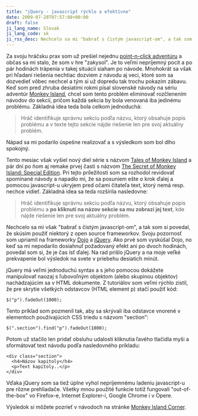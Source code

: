 ```yaml
---
title: "jQuery - javascript rýchlo a efektívne"
date: 2009-07-28T07:57:08+00:00
draft: false
ji_lang_name: Slovak
ji_lang_code: sk
ji_rss_desc: Nechcelo sa mi "babrať s čistým javascript-om", a tak som si povedal, že skúsim použiť niektorý z open source frameworkov.
---
```


Za svoju hráčsku prax som už prešiel nejednu [point-n-click adventúru][1] a občas sa mi stalo, že som v hre "zakysol". 
Je to veľmi nepríjemný pocit a po pár hodinách trápenia v takej situácii siaham po návode. 
Mnohokrát sa však pri hľadaní riešenia nechtiac dozviem z návodu aj veci, ktoré som sa dozvedieť vôbec nechcel a tým si už dopredu tak trochu pokazím zábavu. 
Keď som pred zhruba desiatimi rokmi písal slovenské návody na sériu adventúr [Monkey Island][2], chcel som tento problém eliminovať rozčlenením návodov do sekcií, pričom každá sekcia by bola venovaná iba jedinému problému. 
Základná idea teda bola celkom jednoduchá: 

> Hráč identifikuje správnu sekciu podľa názvu, ktorý obsahuje popis problému a v texte tejto sekcie nájde riešenie len pre svoj aktuálny problém.

Nápad sa mi podarilo úspešne realizovať a s výsledkom som bol dlho spokojný.

Tento mesiac však vyšiel nový diel série s názvom [Tales of Monkey Island][3] a pár dní po ňom aj remake prvej časti s názvom [The Secret of Monkey Island: Special Edition][4]. 
Pri tejto príležitosti som sa rozhodol revidovať spomínané návody a napadlo mi, že sa posuniem ešte o krok ďalej a pomocou javascript-u ukryjem pred očami čitateľa text, ktorý nemá resp. nechce vidieť. 
Základná idea sa teda rozšírila nasledovne: 

> Hráč identifikuje správnu sekciu podľa názvu, ktorý obsahuje popis problému a **po kliknutí na názov sekcie sa mu zobrazí jej text**, kde nájde riešenie len pre svoj aktuálny problém.

Nechcelo sa mi však "babrať s čistým javascript-om", a tak som si povedal, že skúsim použiť niektorý z open source frameworkov. 
Svoju pozornosť som upriamil na frameworky [Dojo][5] a [jQuery][6]. 
Ako prvé som vyskúšal Dojo, no keď sa mi nepodarilo dosiahnuť požadovaný efekt ani po dvoch hodinách, povedal som si, že je čas ísť ďalej. 
Na rad prišlo jQuery a na moje veľké prekvapenie bol výsledok na svete v priebehu desiatich minút.

jQuery má veľmi jednoduchú syntax a s jeho pomocou dokážete manipulovať naozaj s ľubovoľným objektom (alebo skupinou objektov) nachádzajúcim sa v HTML dokumente. 
Z tutoriálov som veľmi rýchlo zistil, že pre skrytie všetkých odstavcov (HTML element p) stačí použiť kód:

```
$("p").fadeOut(1000);
```

Tento príklad som pozmenil tak, aby sa skrývali iba odstavce vnorené v elementoch používajúcich CSS triedu s názvom "section":

```
$(".section").find("p").fadeOut(1000);
```

Potom už stačilo len pridať obsluhu udalosti kliknutia ľavého tlačidla myši a sformátovať text návodu podľa nasledovného príkladu:

```
<div class="section">
  <h4>Názov kapitoly</h4>
  <p>Text kapitoly..</p>
</div>
```

Vďaka jQuery som sa tiež úplne vyhol nepríjemnému ladeniu javascript-u pre rôzne prehliadače. 
Všetky mnou použité funkcie totiž fungovali "out-of-the-box" vo Firefox-e, Internet Explorer-i, Google Chrome i v Opere.

Výsledok si môžete pozrieť v návodoch na stránke [Monkey Island Corner][7].


[1]: https://en.wikipedia.org/wiki/Point-and-click_adventure_game
[2]: https://en.wikipedia.org/wiki/Monkey_Island_(series)
[3]: http://store.steampowered.com/app/31170/Tales_of_Monkey_Island_Complete_Pack/
[4]: http://store.steampowered.com/app/32360/The_Secret_of_Monkey_Island_Special_Edition/
[5]: https://dojotoolkit.org/
[6]: https://jquery.com/
[7]: http://monkey.jariq.sk